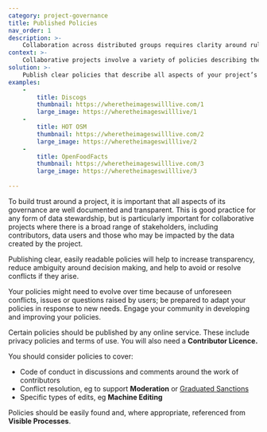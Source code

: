 ```yaml
---
category: project-governance
title: Published Policies
nav_order: 1
description: >-
    Collaboration across distributed groups requires clarity around rules, policies and procedures.
context: >-
    Collaborative projects involve a variety of policies describing the project’s governance. If these are not clearly documented, there may be a lack of trust around how data is being accessed, used and shared, and around how key processes such as moderation and disagreements are handled. 
solution: >-
    Publish clear policies that describe all aspects of your project’s governance. Ensure these can be easily found on the project website, and are referenced during key processes.
examples:
    -
        title: Discogs
        thumbnail: https://wheretheimageswilllive.com/1
        large_image: https://wheretheimageswilllive/1
    -
        title: HOT OSM
        thumbnail: https://wheretheimageswilllive.com/2
        large_image: https://wheretheimageswilllive/2
    -
        title: OpenFoodFacts
        thumbnail: https://wheretheimageswilllive.com/3
        large_image: https://wheretheimageswilllive/3
    
---
```


To build trust around a project, it is important that all aspects of its governance are well documented and transparent. This is good practice for any form of data stewardship, but is particularly important for collaborative projects where there is a broad range of stakeholders, including contributors, data users and those who may be impacted by the data created by the project.

Publishing clear, easily readable policies will help to increase transparency, reduce ambiguity around decision making, and help to avoid or resolve conflicts if they arise.

Your policies might need to evolve over time because of unforeseen conflicts, issues or questions raised by users; be prepared to adapt your policies in response to new needs. Engage your community in developing and improving your policies.

Certain policies should be published by any online service. These include privacy policies and terms of use. You will also need a **Contributor Licence.**

You should consider policies to cover:

* Code of conduct in discussions and comments around the work of contributors
* Conflict resolution, eg to support **Moderation** or <span style="text-decoration:underline;">Graduated Sanctions</span>
* Specific types of edits, eg **Machine Editing**

Policies should be easily found and, where appropriate, referenced from **Visible Processes**.
